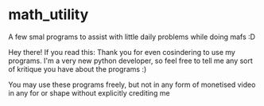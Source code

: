 # math_utility
A few smal programs to assist with little daily problems while doing mafs :D

Hey there! If you read this: Thank you for even cosindering to use my programs. I'm a very new python developer, so feel free to tell me any sort of kritique you have about the programs :)

You may use these programs freely, but not in any form of monetised video in any for or shape without explicitly crediting me
